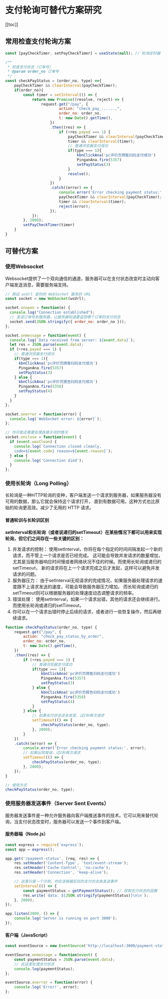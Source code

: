 

# 支付轮询可替代方案研究
[[toc]]


## 常用检查支付轮询方案
```js
const [payCheckTimer, setPayCheckTimer] = useState(null); // 轮询定时器

/**
 * 检查支付状态（订单号）
 * @param order_no 订单号
 */
const checkPayStatus = (order_no, type) =>{
    payCheckTimer && clearInterval(payCheckTimer);
    if(order_no){
        const timer = setInterval(() => {
            return new Promise((resolve, reject) => {
                request.get("/pay", {
                        action: "check_pay_.......",
                        order_no: order_no,
                        t: new Date().getTime(),
                    })
                    .then((res) => {
                        if (+res.payed === 1) {
                            payCheckTimer && clearInterval(payCheckTimer);
                            timer && clearInterval(timer);
                            // 普通浏览器支付成功
                            if(type === 1){
                                kbnClickAna('pc评价页牌匾扫码支付成功')
                                PinganAna.fire(5357)
                                setPayStatus(3)
                            }
                            resolve();
                        }
                    })
                    .catch((error) => {
                        console.error('Error checking payment status:', error);
                        payCheckTimer && clearInterval(payCheckTimer);
                        timer && clearInterval(timer);
                        reject(error);
                    });
            });
        }, 2000);
        setPayCheckTimer(timer)
    }
}
```

## 可替代方案
### 使用Websocket
Websocket提供了一个双向通信的通道，服务器可以在支付状态改变时主动向客户端发送消息，需要服务端支持。
```js
// 假设 wsUrl 是你的 WebSocket 服务的 URL
const socket = new WebSocket(wsUrl);

socket.onopen = function(e) {
  console.log("Connection established");
  // 发送订单号到服务器，让服务器知道要监控哪个订单的支付状态
  socket.send(JSON.stringify({ order_no: order_no }));
};

socket.onmessage = function(event) {
  console.log(`Data received from server: ${event.data}`);
  let res = JSON.parse(event.data);
  if (+res.payed === 1) {
    // 普通浏览器支付成功
    if(type === 1){
      kbnClickAna('pc评价页牌匾扫码支付成功')
      PinganAna.fire(5357)
      setPayStatus(3)
    } else {
      kbnClickAna('pc评价页报告扫码支付成功')
      PinganAna.fire(5358)
      setPayStatus(4)
    }
  }
};

socket.onerror = function(error) {
  console.log(`WebSocket error: ${error}`);
};

// 你可能还需要处理连接关闭的情况
socket.onclose = function(event) {
  if (event.wasClean) {
    console.log(`Connection closed cleanly, 
    code=${event.code} reason=${event.reason}`);
  } else {
    console.log('Connection died');
  }
};
```

### 使用长轮询（Long Polling）
长轮询是一种HTTP轮询的变种，客户端发送一个请求到服务器，如果服务器没有可用的数据，那么它就会保持这个请求打开，
直到有数据可用。这种方式也比原始的轮询更高效。减少了无用的 HTTP 请求。
#### 普通轮训与长轮训区别
**setInterval和长轮询（或者说递归的setTimeout）在某些情况下都可以用来实现轮询，但它们之间存在一些关键的区别：**

1. 并发请求的控制： 使用setInterval，你将在每个指定的时间间隔发起一个新的请求，而不管上一个请求是否已经完成。
这可能会导致并发请求的数量增加，尤其是当服务器响应时间慢或者网络状况不佳的时候。而使用长轮询或递归的setTimeout，
新的请求将在上一个请求完成之后才发起，这样可以避免并发请求的问题。
2. 服务器压力： 由于setInterval无视请求的完成情况，如果服务器处理请求的速度跟不上请求发送的速度，可能会导致服务器压力增加。
而长轮询或递归的setTimeout则可以根据服务器的处理速度动态调整请求的频率。
3. 错误处理： 使用setInterval，如果一个请求出错，其他的请求还会继续进行。而使用长轮询或递归的setTimeout，
4. 你可以在一个请求出错时停止后续的请求，或者进行一些恢复操作，然后再继续请求。

```js
function checkPayStatus(order_no, type) {
    request.get("/pay", {
        action: "check_pay_status_by_order",
        order_no: order_no,
        t: new Date().getTime(),
    })
    .then((res) => {
        if (+res.payed === 1) {
            // 普通浏览器支付成功
            if(type === 1){
                kbnClickAna('pc评价页牌匾扫码支付成功')
                PinganAna.fire(5357)
                setPayStatus(3)
            } else {
                kbnClickAna('pc评价页报告扫码支付成功')
                PinganAna.fire(5358)
                setPayStatus(4)
            }
        } else {
            // 如果支付状态还未改变，过2秒再次请求
            setTimeout(() => {
                checkPayStatus(order_no, type);
            }, 2000);
        }
    })
    .catch((error) => {
        console.error('Error checking payment status:', error);
        // 如果出现错误，过2秒再次请求
        setTimeout(() => {
            checkPayStatus(order_no, type);
        }, 2000);
    });
}

// 使用方式
checkPayStatus(order_no, type);
```

### 使用服务器发送事件（Server Sent Events）
服务器发送事件是一种允许服务器向客户端推送事件的技术。它可以用来替代轮询，当支付状态改变时，服务器可以发送一个事件到客户端。
#### 服务器端（Node.js）
```js
const express = require('express');
const app = express();

app.get('/payment-status', (req, res) => {
    res.setHeader('Content-Type', 'text/event-stream');
    res.setHeader('Cache-Control', 'no-cache');
    res.setHeader('Connection', 'keep-alive');

    // 这里只是一个示例，你应该根据实际的支付状态来发送事件
    setInterval(() => {
        const paymentStatus = getPaymentStatus(); // 获取支付状态的函数
        res.write(`data: ${JSON.stringify(paymentStatus)}\n\n`);
    }, 2000);
});

app.listen(3000, () => {
    console.log('Server is running on port 3000');
});
```

#### 客户端（JavaScript）
```js
const eventSource = new EventSource('http://localhost:3000/payment-status');

eventSource.onmessage = function(event) {
    const paymentStatus = JSON.parse(event.data);
    // 在这里处理支付状态
    console.log(paymentStatus);
};

eventSource.onerror = function(error) {
    console.log('Error!', error);
};


```